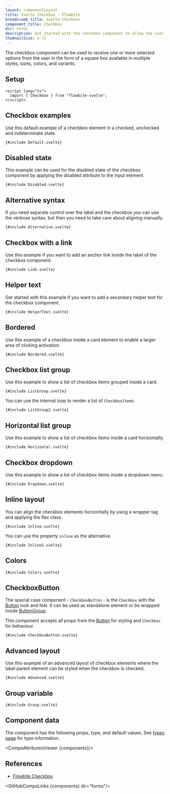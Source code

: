 ```yaml
---
layout: componentLayout
title: Svelte Checkbox - Flowbite
breadcrumb_title: Svelte Checkbox
component_title: Checkbox
dir: Forms
description: Get started with the checkbox component to allow the user to select one or more options in the form of a square box available in multiple sizes and colors
thumnailSize: w-72
---
```


<script>
  import { CompoAttributesViewer,  GitHubCompoLinks, toKebabCase } from '../../utils'

  const components = 'Checkbox, CheckboxButton'
</script>

The checkbox component can be used to receive one or more selected options from the user in the form of a square box available in multiple styles, sizes, colors, and variants.

## Setup

```svelte example hideOutput
<script lang="ts">
  import { Checkbox } from "flowbite-svelte";
</script>
```

## Checkbox examples

Use this default example of a checbkox element in a checked, unchecked and indeterminate state.

```svelte example class="flex flex-col gap-4" hideScript
{#include Default.svelte}
```

## Disabled state

This example can be used for the disabled state of the checkbox component by applying the disabled attribute to the input element.

```svelte example class="flex flex-col gap-4" hideScript
{#include Disabled.svelte}
```

## Alternative syntax

If you need separate control over the label and the checkbox you can use the verbose syntax, but then you need to take care about aligning manually.

```svelte example class="flex flex-col gap-4"
{#include Alternative.svelte}
```

## Checkbox with a link

Use this example if you want to add an anchor link inside the label of the checkbox component.

```svelte example hideScript
{#include Link.svelte}
```

## Helper text

Get started with this example if you want to add a secondary helper text for the checkbox component.

```svelte example
{#include HelperText.svelte}
```

## Bordered

Use this example of a checkbox inside a card element to enable a larger area of clicking activation.

```svelte example hideScript
{#include Bordered.svelte}
```

## Checkbox list group

Use this example to show a list of checkbox items grouped inside a card.

```svelte example
{#include ListGroup.svelte}
```

You can use the internal loop to render a list of `CheckboxItem`s.

```svelte example
{#include ListGroup2.svelte}
```

## Horizontal list group

Use this example to show a list of checkbox items inside a card horizontally.

```svelte example hideScript
{#include Horizontal.svelte}
```

## Checkbox dropdown

Use this example to show a list of checkbox items inside a dropdown menu.

```svelte example class="flex justify-center items-start h-96"
{#include Dropdown.svelte}
```

## Inline layout

You can align the checkbox elements horizontally by using a wrapper tag and applying the flex class.

```svelte example hideScript
{#include Inline.svelte}
```

You can use the property `inline` as the alternative.

```svelte example hideScript
{#include Inline2.svelte}
```

## Colors

```svelte example hideResponsiveButtons
{#include Colors.svelte}
```

## CheckboxButton

The special case component - `CheckboxButton` - is the `Checkbox` with the [Button](/docs/components/buttons) look and feel. It can be used as standalone element or be wrapped inside [ButtonGroup](/docs/components/button-group).

This component accepts all props from the [Button](/docs/components/buttons) for styling and `Checkbox` for behaviour.

```svelte example class="space-y-4"
{#include CheckboxButton.svelte}
```

## Advanced layout

Use this example of an advanced layout of checkbox elements where the label parent element can be styled when the checkbox is checked.

```svelte example
{#include Advanced.svelte}
```

## Group variable

```svelte example
{#include Group.svelte}
```

## Component data

The component has the following props, type, and default values. See [types page](/docs/pages/typescript) for type information.

<CompoAttributesViewer {components}/>

## References

- [Flowbite Checkbox](https://flowbite.com/docs/forms/checkbox/)

<GitHubCompoLinks {components} dir="forms"/>

